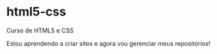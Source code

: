# html5-css
Curso de HTML5 e CSS

Estou aprendendo a criar sites e agora vou gerenciar meus repositórios!